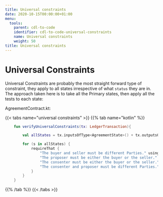 ```yaml
---
title: Universal constraints
date: 2020-10-15T00:00:00+01:00
menu:
  tools:
    parent: cdl-to-code
    identifier: cdl-to-code-universal-constraints
    name: Universal constraints
    weight: 50
title: Universal constraints
---
```



# Universal Constraints

Universal Constraints are probably the most straight forward type of constraint, they apply to all states irrespective of what `status` they are in. The approach taken here is to take all the Primary states, then apply all the tests to each state:

AgreementContract.kt:

{{< tabs name="universal constraints" >}}
{{% tab name="kotlin" %}}
```kotlin
    fun verifyUniversalConstraints(tx: LedgerTransaction){

        val allStates = tx.inputsOfType<AgreementState>() + tx.outputsOfType<AgreementState>()

        for (s in allStates) {
            requireThat {
                "The buyer and seller must be different Parties." using (s.buyer != s.seller)
                "The proposer must be either the buyer or the seller." using (listOf(s.buyer, s.seller).contains(s.proposer))
                "The consenter must be either the buyer or the seller." using (listOf(s.buyer, s.seller).contains(s.consenter))
                "The consenter and proposer must be different Parties." using (s.consenter != s.proposer)
            }
        }
    }
```
{{% /tab %}}
{{< /tabs >}}
